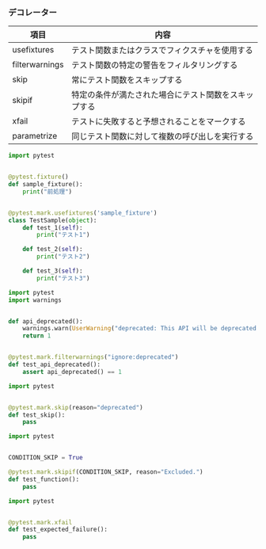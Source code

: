 ### デコレーター

| 項目           | 内容                                                 |
| -------------- | ---------------------------------------------------- |
| usefixtures    | テスト関数またはクラスでフィクスチャを使用する       |
| filterwarnings | テスト関数の特定の警告をフィルタリングする           |
| skip           | 常にテスト関数をスキップする                         |
| skipif         | 特定の条件が満たされた場合にテスト関数をスキップする |
| xfail          | テストに失敗すると予想されることをマークする         |
| parametrize    | 同じテスト関数に対して複数の呼び出しを実行する       |

```py
import pytest


@pytest.fixture()
def sample_fixture():
    print("前処理")


@pytest.mark.usefixtures('sample_fixture')
class TestSample(object):
    def test_1(self):
        print("テスト1")

    def test_2(self):
        print("テスト2")

    def test_3(self):
        print("テスト3")

```

```py
import pytest
import warnings


def api_deprecated():
    warnings.warn(UserWarning("deprecated: This API will be deprecated."))
    return 1


@pytest.mark.filterwarnings("ignore:deprecated")
def test_api_deprecated():
    assert api_deprecated() == 1

```

```py
import pytest


@pytest.mark.skip(reason="deprecated")
def test_skip():
    pass

```

```py
import pytest


CONDITION_SKIP = True

@pytest.mark.skipif(CONDITION_SKIP, reason="Excluded.")
def test_function():
    pass
```

```py
import pytest


@pytest.mark.xfail
def test_expected_failure():
    pass
```
